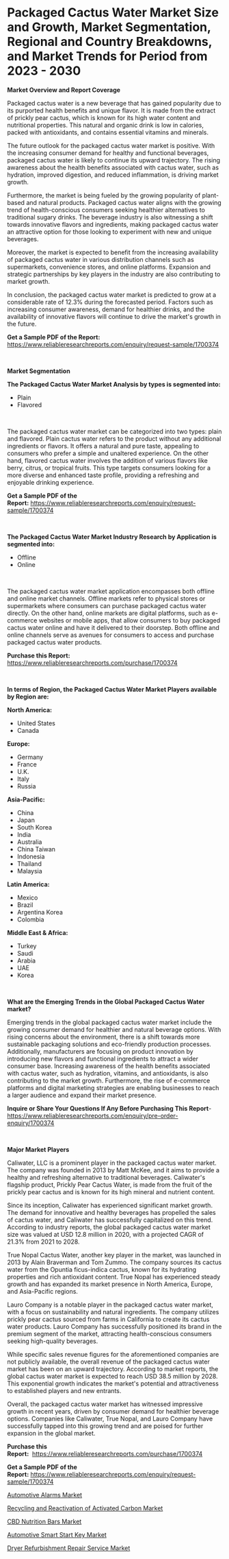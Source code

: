 <p><h1>Packaged Cactus Water Market Size and Growth, Market Segmentation, Regional and Country Breakdowns, and Market Trends for Period from 2023 -  2030</h1></p><p><strong>Market Overview and Report Coverage</strong></p>
<p><p>Packaged cactus water is a new beverage that has gained popularity due to its purported health benefits and unique flavor. It is made from the extract of prickly pear cactus, which is known for its high water content and nutritional properties. This natural and organic drink is low in calories, packed with antioxidants, and contains essential vitamins and minerals.</p><p>The future outlook for the packaged cactus water market is positive. With the increasing consumer demand for healthy and functional beverages, packaged cactus water is likely to continue its upward trajectory. The rising awareness about the health benefits associated with cactus water, such as hydration, improved digestion, and reduced inflammation, is driving market growth.</p><p>Furthermore, the market is being fueled by the growing popularity of plant-based and natural products. Packaged cactus water aligns with the growing trend of health-conscious consumers seeking healthier alternatives to traditional sugary drinks. The beverage industry is also witnessing a shift towards innovative flavors and ingredients, making packaged cactus water an attractive option for those looking to experiment with new and unique beverages.</p><p>Moreover, the market is expected to benefit from the increasing availability of packaged cactus water in various distribution channels such as supermarkets, convenience stores, and online platforms. Expansion and strategic partnerships by key players in the industry are also contributing to market growth.</p><p>In conclusion, the packaged cactus water market is predicted to grow at a considerable rate of 12.3% during the forecasted period. Factors such as increasing consumer awareness, demand for healthier drinks, and the availability of innovative flavors will continue to drive the market's growth in the future.</p></p>
<p><strong>Get a Sample PDF of the Report:</strong> <a href="https://www.reliableresearchreports.com/enquiry/request-sample/1700374">https://www.reliableresearchreports.com/enquiry/request-sample/1700374</a></p>
<p>&nbsp;</p>
<p><strong>Market Segmentation</strong></p>
<p><strong>The Packaged Cactus Water Market Analysis by types is segmented into:</strong></p>
<p><ul><li>Plain</li><li>Flavored</li></ul></p>
<p>&nbsp;</p>
<p><p>The packaged cactus water market can be categorized into two types: plain and flavored. Plain cactus water refers to the product without any additional ingredients or flavors. It offers a natural and pure taste, appealing to consumers who prefer a simple and unaltered experience. On the other hand, flavored cactus water involves the addition of various flavors like berry, citrus, or tropical fruits. This type targets consumers looking for a more diverse and enhanced taste profile, providing a refreshing and enjoyable drinking experience.</p></p>
<p><strong>Get a Sample PDF of the Report:</strong>&nbsp;<a href="https://www.reliableresearchreports.com/enquiry/request-sample/1700374">https://www.reliableresearchreports.com/enquiry/request-sample/1700374</a></p>
<p>&nbsp;</p>
<p><strong>The Packaged Cactus Water Market Industry Research by Application is segmented into:</strong></p>
<p><ul><li>Offline</li><li>Online</li></ul></p>
<p>&nbsp;</p>
<p><p>The packaged cactus water market application encompasses both offline and online market channels. Offline markets refer to physical stores or supermarkets where consumers can purchase packaged cactus water directly. On the other hand, online markets are digital platforms, such as e-commerce websites or mobile apps, that allow consumers to buy packaged cactus water online and have it delivered to their doorstep. Both offline and online channels serve as avenues for consumers to access and purchase packaged cactus water products.</p></p>
<p><strong>Purchase this Report:</strong>&nbsp; <a href="https://www.reliableresearchreports.com/purchase/1700374">https://www.reliableresearchreports.com/purchase/1700374</a></p>
<p>&nbsp;</p>
<p><strong>In terms of Region, the Packaged Cactus Water Market Players available by Region are:</strong></p>
<p>
    <p> <strong> North America: </strong>
        <ul>
            <li>United States</li>
            <li>Canada</li>
        </ul>
        </p> 
    <p> <strong> Europe: </strong>
        <ul>
            <li>Germany</li>
            <li>France</li>
            <li>U.K.</li>
            <li>Italy</li>
            <li>Russia</li>
        </ul>
        </p> 
    <p> <strong> Asia-Pacific: </strong>
        <ul>
            <li>China</li>
            <li>Japan</li>
            <li>South Korea</li>
            <li>India</li>
            <li>Australia</li>
            <li>China Taiwan</li>
            <li>Indonesia</li>
            <li>Thailand</li>
            <li>Malaysia</li>
        </ul>
        </p> 
    <p> <strong> Latin America: </strong>
        <ul>
            <li>Mexico</li>
            <li>Brazil</li>
            <li>Argentina Korea</li>
            <li>Colombia</li>
        </ul>
        </p> 
    <p> <strong> Middle East & Africa: </strong>
        <ul>
            <li>Turkey</li>
            <li>Saudi</li>
            <li>Arabia</li>
            <li>UAE</li>
            <li>Korea</li>
        </ul>
    </p>
    </p>
<p>&nbsp;</p>
<p><strong>What are the Emerging Trends in the Global Packaged Cactus Water market?</strong></p>
<p><p>Emerging trends in the global packaged cactus water market include the growing consumer demand for healthier and natural beverage options. With rising concerns about the environment, there is a shift towards more sustainable packaging solutions and eco-friendly production processes. Additionally, manufacturers are focusing on product innovation by introducing new flavors and functional ingredients to attract a wider consumer base. Increasing awareness of the health benefits associated with cactus water, such as hydration, vitamins, and antioxidants, is also contributing to the market growth. Furthermore, the rise of e-commerce platforms and digital marketing strategies are enabling businesses to reach a larger audience and expand their market presence.</p></p>
<p><strong>Inquire or Share Your Questions If Any Before Purchasing This Report</strong>- <a href="https://www.reliableresearchreports.com/enquiry/pre-order-enquiry/1700374">https://www.reliableresearchreports.com/enquiry/pre-order-enquiry/1700374</a></p>
<p>&nbsp;</p>
<p><strong>Major Market Players</strong></p>
<p><p>Caliwater, LLC is a prominent player in the packaged cactus water market. The company was founded in 2013 by Matt McKee, and it aims to provide a healthy and refreshing alternative to traditional beverages. Caliwater's flagship product, Prickly Pear Cactus Water, is made from the fruit of the prickly pear cactus and is known for its high mineral and nutrient content. </p><p>Since its inception, Caliwater has experienced significant market growth. The demand for innovative and healthy beverages has propelled the sales of cactus water, and Caliwater has successfully capitalized on this trend. According to industry reports, the global packaged cactus water market size was valued at USD 12.8 million in 2020, with a projected CAGR of 21.3% from 2021 to 2028.</p><p>True Nopal Cactus Water, another key player in the market, was launched in 2013 by Alain Braverman and Tom Zummo. The company sources its cactus water from the Opuntia ficus-indica cactus, known for its hydrating properties and rich antioxidant content. True Nopal has experienced steady growth and has expanded its market presence in North America, Europe, and Asia-Pacific regions.</p><p>Lauro Company is a notable player in the packaged cactus water market, with a focus on sustainability and natural ingredients. The company utilizes prickly pear cactus sourced from farms in California to create its cactus water products. Lauro Company has successfully positioned its brand in the premium segment of the market, attracting health-conscious consumers seeking high-quality beverages.</p><p>While specific sales revenue figures for the aforementioned companies are not publicly available, the overall revenue of the packaged cactus water market has been on an upward trajectory. According to market reports, the global cactus water market is expected to reach USD 38.5 million by 2028. This exponential growth indicates the market's potential and attractiveness to established players and new entrants.</p><p>Overall, the packaged cactus water market has witnessed impressive growth in recent years, driven by consumer demand for healthier beverage options. Companies like Caliwater, True Nopal, and Lauro Company have successfully tapped into this growing trend and are poised for further expansion in the global market.</p></p>
<p><strong>Purchase this Report:</strong>&nbsp;&nbsp;<a href="https://www.reliableresearchreports.com/purchase/1700374">https://www.reliableresearchreports.com/purchase/1700374</a></p>
<p></p>
<p><strong>Get a Sample PDF of the Report:</strong>&nbsp;<a href="https://www.reliableresearchreports.com/enquiry/request-sample/1700374">https://www.reliableresearchreports.com/enquiry/request-sample/1700374</a></p>
<p><p><a href="https://medium.com/@twiladurgan/analyzing-automotive-alarms-market-global-industry-perspective-and-forecast-2023-to-2030-741b24c6c522">Automotive Alarms Market</a></p><p><a href="https://www.linkedin.com/pulse/recycling-reactivation-activated-carbon-market-em13f/">Recycling and Reactivation of Activated Carbon Market</a></p><p><a href="https://www.linkedin.com/pulse/cbd-nutrition-bars-market-size-2023-2030-zoorf/">CBD Nutrition Bars Market</a></p><p><a href="https://medium.com/@linabernier/automotive-smart-start-key-market-analysis-and-sze-forecasted-for-period-from-2023-to-2030-2629a507a3a9">Automotive Smart Start Key Market</a></p><p><a href="https://www.linkedin.com/pulse/dryer-refurbishment-repair-service-market-research-report-cmimf/">Dryer Refurbishment Repair Service Market</a></p></p>